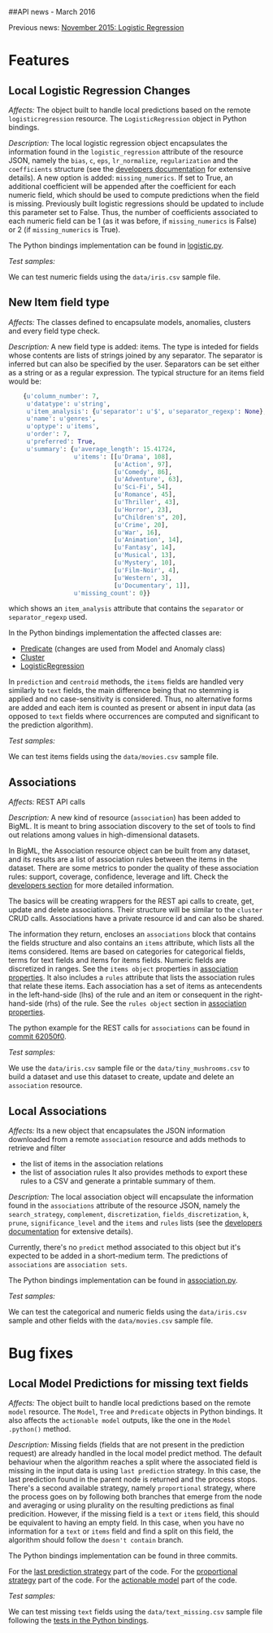 ##API news - March 2016

Previous news: [November 2015: Logistic Regression](archive/news_201511.md)

Features
========

Local Logistic Regression Changes
---------------------------------

*Affects:* The object built to handle local predictions based on the
remote `logisticregression` resource. The `LogisticRegression` object in
Python bindings.

*Description:* The local logistic regression object encapsulates the
information found in the `logistic_regression` attribute of the resource
JSON, namely the `bias`, `c`, `eps`, `lr_normalize`, `regularization` and the
`coefficients` structure (see the
[developers documentation](https://bigml.com/developers/logisticregressions#lr_retrieving_a_logistic_regression)
for extensive details). A new option is added: `missing_numerics`. If set
to True, an additional coefficient will be appended after the coefficient
for each numeric field, which should be used to compute predictions
when the field is missing. Previously built logistic regressions should be
updated to include this parameter set to False. Thus, the number of
coefficients associated to each numeric field can be 1 (as it was before,
if `missing_numerics` is False) or 2 (if `missing_numerics` is True).

The Python bindings implementation can be found in
[logistic.py](https://github.com/bigmlcom/python/blob/master/bigml/logistic.py).

*Test samples:*

We can test numeric fields using the `data/iris.csv` sample file.

New Item field type
-------------------

*Affects:* The classes defined to encapsulate models, anomalies, clusters and
every field type check.

*Description:* A new field type is added: items. The type is inteded for
fields whose contents are lists of strings joined by any separator. The
separator is inferred but can also be specified by the user. Separators can
be set either as a string or as a regular expression. The typical structure
for an items field would be:

```python
    {u'column_number': 7,
     u'datatype': u'string',
     u'item_analysis': {u'separator': u'$', u'separator_regexp': None},
     u'name': u'genres',
     u'optype': u'items',
     u'order': 7,
     u'preferred': True,
     u'summary': {u'average_length': 15.41724,
                  u'items': [[u'Drama', 108],
                             [u'Action', 97],
                             [u'Comedy', 86],
                             [u'Adventure', 63],
                             [u'Sci-Fi', 54],
                             [u'Romance', 45],
                             [u'Thriller', 43],
                             [u'Horror', 23],
                             [u"Children's", 20],
                             [u'Crime', 20],
                             [u'War', 16],
                             [u'Animation', 14],
                             [u'Fantasy', 14],
                             [u'Musical', 13],
                             [u'Mystery', 10],
                             [u'Film-Noir', 4],
                             [u'Western', 3],
                             [u'Documentary', 1]],
                  u'missing_count': 0}}
```

which shows an `item_analysis` attribute that contains the `separator` or
`separator_regexp` used.

In the Python bindings implementation the affected classes are:

- [Predicate](https://github.com/bigmlcom/python/commit/b9b208598483044ab7f5118d299dd44b21f82b52) (changes are used from Model and Anomaly class)
- [Cluster](https://github.com/bigmlcom/python/commit/016b5a1f444a8af2e5b1caafa3dd43196d57fa72)
- [LogisticRegression](https://github.com/bigmlcom/python/commit/3fe4a1d2bfe125a9aa1246cd15411b50358bdcc6)

In `prediction` and `centroid` methods, the `items` fields are handled
very similarly to `text` fields, the main difference being that no stemming
is applied and no case-sensitivity is considered.
Thus, no alternative forms are added and each item is counted
as present or absent in input data (as opposed to `text` fields where
occurrences are computed and significant to the prediction algorithm).

*Test samples:*

We can test items fields using the `data/movies.csv` sample file.


Associations
------------

*Affects:* REST API calls

*Description:* A new kind of resource (`association`) has been
added to BigML. It is meant to bring association discovery to the set
of tools to find out relations among values
in high-dimensional datasets.

In BigML, the Association resource object can be built from any dataset, and
its results are a list of association rules between the items in the dataset.
There are some metrics to ponder the quality of these association rules:
support, coverage, confidence, leverage and lift. Check the
[developers section](https://bigml.com/developers/associations) for more
detailed information.

The basics will be creating wrappers for the
REST api calls to create, get, update and delete associations. Their
structure will be similar to the `cluster` CRUD calls. Associations
have a private resource id and can also be shared.

The information they return, encloses an `associations` block
that contains the fields structure and also contains an `items`
attribute, which lists all the items considered. Items are based on categories
for categorical fields, terms for text fields and items for items fields.
Numeric fields are discretized in ranges. See the `items object` properties
in [association properties](https://bigml.com/developers/associations#ad_association_properties).
It also includes a `rules` attribute that lists the association rules that
relate these items. Each association has a set of items as antecendents
in the left-hand-side (lhs) of the rule and an item or consequent in the
right-hand-side (rhs) of the rule. See the `rules object` section in
[association properties](https://bigml.com/developers/associations#ad_association_properties).

The python example for the REST calls for `associations` can be found in
[commit 62050f0](https://github.com/bigmlcom/python/commit/62050f0a3b377fefec1d51b1f035ae76df1d3ae1).

*Test samples:*

We use the `data/iris.csv` sample file or the `data/tiny_mushrooms.csv`
to build a dataset and use this
dataset to create, update and delete an `association` resource.

<a name="local-associations"></a>

Local Associations
------------------

*Affects:* Its a new object that encapsulates the JSON information downloaded
from a remote `association` resource and adds methods to retrieve and filter
- the list of items in the association relations
- the list of association rules
It also provides methods to export these rules to a CSV and generate a
printable summary of them.

*Description:* The local association object will encapsulate the
information found in the `associations` attribute of the resource
JSON, namely the `search_strategy`, `complement`, `discretization`,
`fields_discretization`, `k`, `prune`, `significance_level` and the
`items` and `rules` lists (see the
[developers documentation](https://bigml.com/developers/associations#ad_association_properties)
for extensive details).

Currently, there's no `predict` method associated to this object but it's
expected to be added in a short-medium term. The predictions of `associations`
are `association sets`.

The Python bindings implementation can be found in
[association.py](https://github.com/bigmlcom/python/blob/master/bigml/association.py).

*Test samples:*

We can test the categorical and numeric fields using the `data/iris.csv` sample
and other fields with the `data/movies.csv` sample file.


Bug fixes
=========

Local Model Predictions for missing text fields
-----------------------------------------------

*Affects:* The object built to handle local predictions based on the
remote `model` resource. The `Model`, `Tree` and `Predicate` objects in
Python bindings. It also affects the `actionable model` outputs, like the
one in the `Model` `.python()` method.

*Description:* Missing fields (fields that are not present in the prediction
request) are already handled in the local model predict method. The default
behaviour when the algorithm reaches a split where the associated field is
missing in the input data is using `last prediction` strategy. In this case,
the last prediction found in the parent node is returned and the process stops.
There's a second available strategy, namely `proportional` strategy, where
the process goes on by following both branches that emerge from the node and
averaging or using plurality on the resulting predictions as final predicition.
However, if the missing field is a `text` or `items` field, this should be
equivalent to having an empty field. In this case, when you have no information
for a `text` or `items` field and find a split on this field, the algorithm
should follow the `doesn't contain` branch.

The Python bindings implementation can be found in three commits.

For the
[last prediction strategy](https://github.com/bigmlcom/python/commit/4f5b1d25be9dd4670c944adccda159b61cef1869)
part of the code.
For the [proportional strategy](https://github.com/bigmlcom/python/commit/ca291847d50927cbe3ff015cc28a809e15f558ef)
part of the code.
For the
[actionable model](https://github.com/bigmlcom/python/commit/9b74739863622b6dfe7f3a4104c9abd60aaafeaf)
part of the code.


*Test samples:*

We can test missing `text` fields using the `data/text_missing.csv`
sample file following the
[tests in the Python bindings](https://github.com/bigmlcom/python/commit/9cddf1941d6e35aca0c8f75a6d5af79a34750d96).
